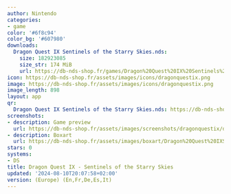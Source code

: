 ```yaml
---
author: Nintendo
categories:
- game
color: '#6f8c94'
color_bg: '#607980'
downloads:
  Dragon Quest IX Sentinels of the Starry Skies.nds:
    size: 182923085
    size_str: 174 MiB
    url: https://db-nds-shop.fr/games/Dragon%20Quest%20IX%20Sentinels%20of%20the%20Starry%20Skies.zip
icon: https://db-nds-shop.fr/assets/images/icons/dragonquestix.png
image: https://db-nds-shop.fr/assets/images/icons/dragonquestix.png
image_length: 898
layout: app
qr:
  Dragon Quest IX Sentinels of the Starry Skies.nds: https://db-nds-shop.fr/qr/dragon-quest-ix-sentinels-of-the-starry-skies-nds.png
screenshots:
- description: Game preview
  url: https://db-nds-shop.fr/assets/images/screenshots/dragonquestix/dragonquestix.png
- description: Boxart
  url: https://db-nds-shop.fr/assets/images/boxart/Dragon%20Quest%20IXSentinels%20of%20the%20Starry%20Skies.nds.png
stars: 0
systems:
- DS
title: Dragon Quest IX - Sentinels of the Starry Skies
updated: '2024-08-10T20:07:58+02:00'
version: (Europe) (En,Fr,De,Es,It)
---
```


